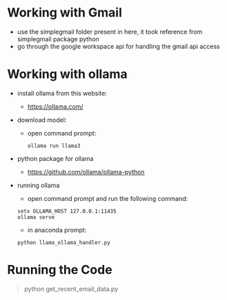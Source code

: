 # Working with Gmail
* use the simplegmail folder present in here, it took reference from simplegmail package python
* go through the google workspace api for handling the gmail api access

# Working with ollama
* install ollama from  this website:
    -  https://ollama.com/
* download model:
    - open command prompt:
        ```
        ollama run llama3
        ```
* python package for ollama
    - https://github.com/ollama/ollama-python

* running ollama
    - open command prompt and run the following command:
    ```
    setx OLLAMA_HOST 127.0.0.1:11435
    ollama serve
    ```
    - in anaconda prompt:
    ```
    python llama_ollama_handler.py
    ```

# Running the Code
> python get_recent_email_data.py